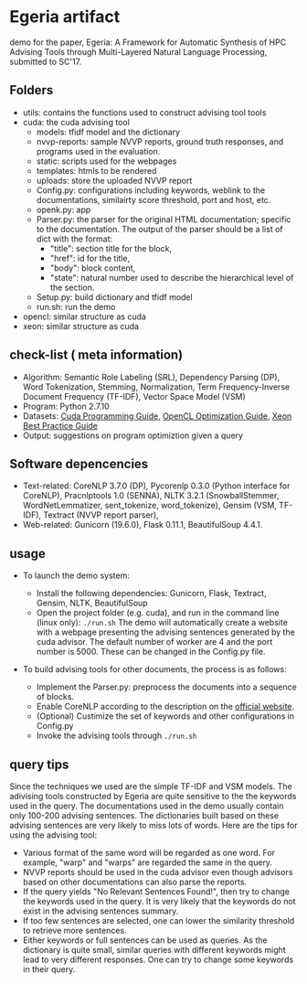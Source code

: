 # Egeria artifact 
demo for the paper, Egeria: A Framework for Automatic Synthesis of HPC Advising Tools through Multi-Layered Natural Language Processing, submitted to SC'17.

## Folders
* utils: contains the functions used to construct advising tool tools
* cuda: the cuda advising tool
	* models: tfidf model and the dictionary
	* nvvp-reports: sample NVVP reports, ground truth responses, and programs used in the evaluation.  
	* static: scripts used for the webpages
	* templates: htmls to be rendered
	* uploads: store the uploaded NVVP report
	* Config.py: configurations including keywords, weblink to the documentations, similairty score threshold, port and host, etc. 
	* openk.py: app
	* Parser.py: the parser for the original HTML documentation; specific to the documentation. The output of the parser should be a list of dict with the format:
		* "title": section title for the block,
		* "href": id for the title, 
		* "body": block content, 
		* "state": natural number used to describe the hierarchical level of the section.
	* Setup.py: build dictionary and tfidf model
	* run.sh: run the demo
* opencl: similar structure as cuda
* xeon: similar structure as cuda

## check-list ( meta information)
* Algorithm: Semantic Role Labeling (SRL), Dependency Parsing (DP), Word Tokenization, Stemming, Normalization, Term Frequency-Inverse Document Frequency (TF-IDF), Vector Space Model (VSM)
* Program: Python 2.7.10
* Datasets: [Cuda Programming Guide](http://docs.nvidia.com/cuda/cuda-c-programming-guide/index.html), [OpenCL Optimization Guide](http://developer.amd.com/amd-accelerated-parallel-processing-app-sdk/opencl-optimization-guide/), [Xeon Best Practice Guide](http://www.prace-ri.eu/best-practice-guide-intel-xeon-phi-html/)
* Output: suggestions on program optimiztion given a query

## Software depencencies
* Text-related: CoreNLP 3.7.0 (DP), Pycorenlp 0.3.0 (Python interface for CoreNLP), Pracnlptools 1.0 (SENNA), NLTK 3.2.1 (SnowballStemmer, WordNetLemmatizer, sent_tokenize, word_tokenize), Gensim (VSM, TF-IDF), Textract (NVVP report parser), 
* Web-related: Gunicorn (19.6.0), Flask 0.11.1, BeautifulSoup 4.4.1.

## usage
* To launch the demo system: 
	* Install the following dependencies: Gunicorn, Flask, Textract, Gensim, NLTK, BeautifulSoup
	* Open the project folder (e.g. cuda), and run in the command line (linux only):
	```./run.sh```
	The demo will automatically create a website with a webpage presenting the advising sentences generated by the cuda advisor. The default number of worker are 4 and the port number is 5000. These can be changed in the Config.py file. 
	
* To build advising tools for other documents, the process is as follows:
	* Implement the Parser.py: preprocess the documents into a sequence of blocks. 
	* Enable CoreNLP according to the description on the [official website](https://stanfordnlp.github.io/CoreNLP/corenlp-server.html). 
	* (Optional) Custimize the set of keywords and other configurations in Config.py
	* Invoke the advising tools through ```./run.sh```
	
## query tips 
Since the techniques we used are the simple TF-IDF and VSM models. The adivising tools constructed by Egeria are quite sensitive to the the keywords used in the query. The documentations used in the demo usually contain only 100-200 advising sentences. The dictionaries built based on these advising sentences are very likely to miss lots of words. Here are the tips for using the advising tool:

* Various format of the same word will be regarded as one word. For example, "warp" and "warps" are regarded the same in the query. 
* NVVP reports should be used in the cuda advisor even though advisors based on other documentations can also parse the reports. 
* If the query yields "No Relevant Sentences Found!", then try to change the keywords used in the query. It is very likely that the keywords do not exist in the advising sentences summary. 
* If too few sentences are selected, one can lower the similarity threshold to retrieve more sentences. 
* Either keywords or full sentences can be used as queries. As the dictionary is quite small, similar queries with different keywords might lead to very different responses. One can try to change some keywords in their query. 
 

 

